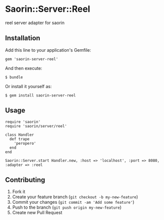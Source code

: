 # Saorin::Server::Reel

reel server adapter for saorin

## Installation

Add this line to your application's Gemfile:

    gem 'saorin-server-reel'

And then execute:

    $ bundle

Or install it yourself as:

    $ gem install saorin-server-reel

## Usage

```
require 'saorin'
require 'saorin/server/reel'

class Handler
  def trape
    'peropero'
  end
end

Saorin::Server.start Handler.new, :host => 'localhost', :port => 8080, :adapter => :reel
```

## Contributing

1. Fork it
2. Create your feature branch (`git checkout -b my-new-feature`)
3. Commit your changes (`git commit -am 'Add some feature'`)
4. Push to the branch (`git push origin my-new-feature`)
5. Create new Pull Request
